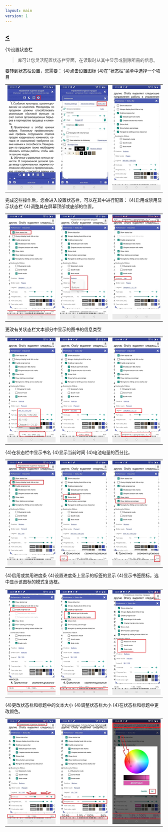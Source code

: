 ```yaml
---
layout: main
version: 1
---
```

[<](/wiki/faq)
---
{1}设置状态栏

>库可让您灵活配置状态栏界面，在读取时从其中显示或删除所需的信息。

要转到状态栏设置，您需要：
{4}点击设置图标
{4}在“状态栏”菜单中选择一个项目

||||
|-|-|-|
|![](1.jpg)|![](2.jpg)|![](3.jpg)|


完成这些操作后，您会进入设置状态栏，可以在其中进行配置：
{4}启用或禁用显示状态栏
{4}调整其在屏幕顶部或底部的位置。

||||
|-|-|-|
|![](20.jpg)|![](22.jpg)|![](21.jpg)|



更改有关状态栏文本部分中显示的图书的信息类型

||||
|-|-|-|
|![](30.jpg)|![](31.jpg)|![](32.jpg)|

{4}在状态栏中显示书名
{4}显示当前时间
{4}电池电量的百分比。

||||
|-|-|-|
|![](40.jpg)|![](41.jpg)|![](42.jpg)|



{4}启用或禁用进度条
{4}设置进度条上显示的标签的显示
{4}显示书签图标。选中显示该图标的模式复选框。

||||
|-|-|-|
|![](50.jpg)|![](51.jpg)|![](52.jpg)|

{4}更改状态栏和标题中的文本大小
{4}调整状态栏大小
{4}在状态栏和标题中更改颜色。

||||
|-|-|-|
|![](60.jpg)|![](61.jpg)|![](622.jpg)|
